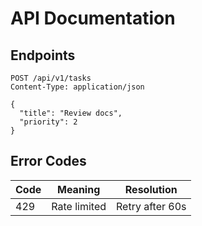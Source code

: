 # API Documentation

## Endpoints

```http
POST /api/v1/tasks
Content-Type: application/json

{
  "title": "Review docs",
  "priority": 2
}
```

## Error Codes
| Code | Meaning | Resolution |
|------|---------|------------|
| 429   | Rate limited | Retry after 60s | 